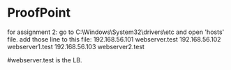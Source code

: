# ProofPoint
for assignment 2:
go to C:\Windows\System32\drivers\etc and open 'hosts' file.
add those line to this file:
192.168.56.101 webserver.test
192.168.56.102 webserver1.test
192.168.56.103 webserver2.test

#webserver.test is the LB.
